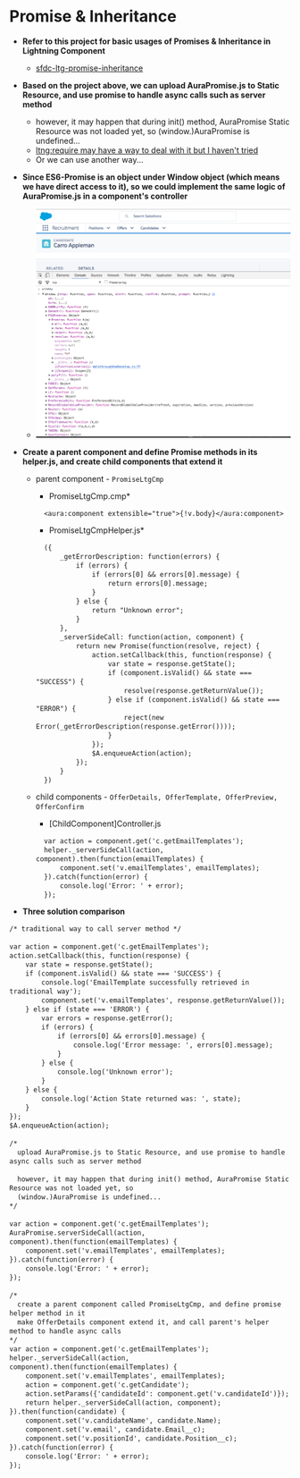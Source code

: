 # Promise & Inheritance

* **Refer to this project for basic usages of Promises & Inheritance in Lightning Component**
  * [sfdc-ltg-promise-inheritance](https://github.com/jacky1999cn2000/sfdc-ltg-promise-inheritance)

* **Based on the project above, we can upload AuraPromise.js to Static Resource, and use promise to handle async calls such as server method**
  * however, it may happen that during init() method, AuraPromise Static Resource was not loaded yet, so
(window.)AuraPromise is undefined...
  * [ltng:require may have a way to deal with it but I haven't tried](http://salesforce.stackexchange.com/questions/106495/initializing-javascript-plugin-after-loading-data-in-lightning-component)
  * Or we can use another way...

* **Since ES6-Promise is an object under Window object (which means we have direct access to it), so we could implement the same logic of AuraPromise.js in a component's controller**
  * ![window object](/screenshots/windowobject.png)

* **Create a parent component and define Promise methods in its helper.js, and create child components that extend it**

  * parent component - `PromiseLtgCmp`
    * PromiseLtgCmp.cmp*
    ```
      <aura:component extensible="true">{!v.body}</aura:component>
    ```

    * PromiseLtgCmpHelper.js*
    ```
      ({
          _getErrorDescription: function(errors) {
              if (errors) {
                  if (errors[0] && errors[0].message) {
                      return errors[0].message;
                  }
              } else {
                  return "Unknown error";
              }
          },
          _serverSideCall: function(action, component) {
              return new Promise(function(resolve, reject) {
                  action.setCallback(this, function(response) {
                      var state = response.getState();
                      if (component.isValid() && state === "SUCCESS") {
                          resolve(response.getReturnValue());
                      } else if (component.isValid() && state === "ERROR") {
                          reject(new Error(_getErrorDescription(response.getError())));
                      }
                  });
                  $A.enqueueAction(action);
              });
          }
      })
    ```
  * child components - `OfferDetails, OfferTemplate, OfferPreview, OfferConfirm`
    * [ChildComponent]Controller.js
    ```
      var action = component.get('c.getEmailTemplates');
      helper._serverSideCall(action, component).then(function(emailTemplates) {
          component.set('v.emailTemplates', emailTemplates);
      }).catch(function(error) {
          console.log('Error: ' + error);
      });
    ```

* **Three solution comparison**

```
/* traditional way to call server method */

var action = component.get('c.getEmailTemplates');
action.setCallback(this, function(response) {
    var state = response.getState();
    if (component.isValid() && state === 'SUCCESS') {
        console.log('EmailTemplate successfully retrieved in traditional way');
        component.set('v.emailTemplates', response.getReturnValue());
    } else if (state === 'ERROR') {
        var errors = response.getError();
        if (errors) {
            if (errors[0] && errors[0].message) {
                console.log('Error message: ', errors[0].message);
            }
        } else {
            console.log('Unknown error');
        }
    } else {
        console.log('Action State returned was: ', state);
    }
});
$A.enqueueAction(action);

/*
  upload AuraPromise.js to Static Resource, and use promise to handle async calls such as server method

  however, it may happen that during init() method, AuraPromise Static Resource was not loaded yet, so
  (window.)AuraPromise is undefined...
*/

var action = component.get('c.getEmailTemplates');
AuraPromise.serverSideCall(action, component).then(function(emailTemplates) {
    component.set('v.emailTemplates', emailTemplates);
}).catch(function(error) {
    console.log('Error: ' + error);
});

/*
  create a parent component called PromiseLtgCmp, and define promise helper method in it
  make OfferDetails component extend it, and call parent's helper method to handle async calls
*/
var action = component.get('c.getEmailTemplates');
helper._serverSideCall(action, component).then(function(emailTemplates) {
    component.set('v.emailTemplates', emailTemplates);
    action = component.get('c.getCandidate');
    action.setParams({'candidateId': component.get('v.candidateId')});
    return helper._serverSideCall(action, component);
}).then(function(candidate) {
    component.set('v.candidateName', candidate.Name);
    component.set('v.email', candidate.Email__c);
    component.set('v.positionId', candidate.Position__c);
}).catch(function(error) {
    console.log('Error: ' + error);
});
```
